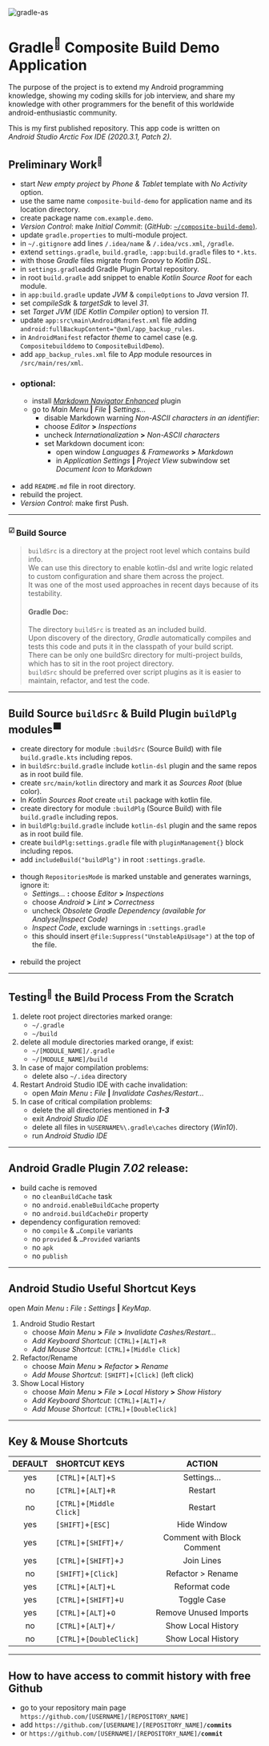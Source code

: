 <!-- "gradle-as" is a png picture of logos AS IDE, Android and Gradle together -->
![gradle-as](https://user-images.githubusercontent.com/26512179/132996456-1d7dd5df-2604-4131-82c0-4af6629ba04b.png)

# Gradle<sup>🐘</sup> Composite Build Demo Application
The purpose of the project is to extend my Android programming knowledge,
showing my coding skills for job interview, and share my knowledge
with other programmers for the benefit of this worldwide android-enthusiastic community.

This is my first published repository.
This app code is written on *Android Studio Arctic Fox IDE (2020.3.1, Patch 2)*.
## Preliminary Work<sup>🔨</sup>
* start *New empty project* by *Phone & Tablet* template with *No Activity* option.
* use the same name `composite-build-demo` for application name and its location directory.
* create package name `com.example.demo`.
* *Version Control*: make *Initial Commit*: (*GitHub*: [`~/composite-build-demo`)](https://github.com/PabloXyu/composite-build-demo).
* update `gradle.properties` to multi-module project.
* in `~/.gitignore` add lines `/.idea/name` & `/.idea/vcs.xml`, `/gradle`.
* extend `settings.gradle`, `build.gradle`, `:app:build.gradle` files to `*.kts`.
* with those *Gradle* files migrate from *Groovy* to *Kotlin DSL*.
* in `settings.gradle`add Gradle Plugin Portal repository.
* in root `build.gradle` add snippet to enable *Kotlin Source Root* for each module.
* in `app:build.gradle` update *JVM* & `compileOptions` to *Java* version *11*.
* set *compileSdk* & *targetSdk* to level *31*.
* set *Target JVM* (*IDE Kotlin Compiler* option) to version *11*.
* update `app:src\main\AndroidManifest.xml` file adding `android:fullBackupContent="@xml/app_backup_rules`.
* in `AndroidManifest` refactor *theme* to camel case (e.g. `Compositebuilddemo` to `CompositeBuildDemo`).
* add `app_backup_rules.xml` file to *App* module resources in `/src/main/res/xml`.
* ### optional:
    * install [*Markdown Navigator Enhanced*](https://vladsch.com/product/markdown-navigator) plugin
    * go to _Main Menu_ **|** _File_ **|** _Settings…_
        * disable Markdown warning *Non-ASCII characters in an identifier*:
        * choose _Editor_ **>** _Inspections_
        * uncheck _Internationalization_ **>** _Non-ASCII characters_
        * set Markdown document icon:
            * open window _Languages & Frameworks_ **>** _Markdown_
            * in _Application Settings_ **|** _Project View_ subwindow set _Document Icon_ to _Markdown_
<br/><br/>
* add `README.md` file in root directory.
* rebuild the project.
* *Version Control*: make first Push.
---
### <sup>☑ </sup> Build Source
> `buildSrc` is a directory at the project root level which contains build info.  
> We can use this directory to enable kotlin-dsl and write logic related to custom configuration and share them across the project.  
> It was one of the most used approaches in recent days because of its testability.
>#### Gradle Doc:
> The directory `buildSrc` is treated as an included build.  
> Upon discovery of the directory, *Gradle* automatically compiles and tests this code and puts it in the classpath of your build script.  
> There can be only one buildSrc directory for multi-project builds, which has to sit in the root project directory.  
> `buildSrc` should be preferred over script plugins as it is easier to maintain, refactor, and test the code.
---
## Build Source `buildSrc` & Build Plugin `buildPlg` modules<sup>🟦</sup>
* create directory for module `:buildSrc` (Source Build) with file `build.gradle.kts` including repos.
* in `buildSrc:build.gradle` include `kotlin-dsl` plugin and the same repos as in root build file.
* create `src/main/kotlin` directory and mark it  as *Sources Root* (blue color).
* In *Kotlin Sources Root* create `util` package with kotlin file.
* create directory for module `:buildPlg` (Source Build) with file `build.gradle` including repos.
* in `buildPlg:build.gradle` include `kotlin-dsl` plugin and the same repos as in root build file.
* create `buildPlg:settings.gradle` file with `pluginManagement{}` block including repos.
* add `includeBuild("buildPlg")` in root `:settings.gradle`.
<br/><br/>
* though `RepositoriesMode` is marked unstable and generates warnings, ignore it:
    * _Settings…_ **:** choose _Editor_ **>** _Inspections_
    * choose _Android_ **>** _Lint_ **>** _Correctness_
    * uncheck _Obsolete Gradle Dependency (available for Analyse|Inspect Code)_
    * _Inspect Code_, exclude warnings in `:settings.gradle`
    * this should insert `@file:Suppress("UnstableApiUsage")` at the top of the file.
<br/><br/>
* rebuild the project
---
## Testing<sup>🧪</sup> the Build Process From the Scratch
1. delete root project directories marked orange:
    * `~/.gradle`
    * `~/build`
2. delete all module directories marked orange, if exist:
    * `~/[MODULE_NAME]/.gradle`
    * `~/[MODULE_NAME]/build`
3. In case of major compilation problems:
    * delete also `~/.idea` directory
4. Restart Android Studio IDE with cache invalidation:
    * open *Main Menu* **:** *File* **|** *Invalidate Cashes/Restart…*
5. In case of critical compilation problems:
    * delete the all directories mentioned in _**1-3**_
    * exit *Android Studio IDE*
    * delete all files in `%USERNAME%\.gradle\caches` directory (*Win10*).
    * run *Android Studio IDE*
---
## Android Gradle Plugin *7.02* release:
* build cache is removed
    * no `cleanBuildCache` task
    * no `android.enableBuildCache`  property
    * no `android.buildCacheDir`  property
* dependency configuration removed:
    * no `compile` & `…Compile` variants
    * no `provided` & `…Provided` variants
    * no `apk`
    * no `publish`
---
## Android Studio Useful Shortcut Keys
open *Main Menu* **:** *File* **:** *Settings* **|** *KeyMap*.
1. Android Studio Restart
    * choose *Main Menu* **>** *File* **>** *Invalidate Cashes/Restart…*
    * *Add Keyboard Shortcut*: `[CTRL]`+`[ALT]`+`R`
    * *Add Mouse Shortcut*: `[CTRL]`+`[Middle Click]`
2. Refactor/Rename
    * choose *Main Menu* **>** *Refactor* **>** *Rename*
    * *Add Mouse Shortcut*: `[SHIFT]`+`[Click]` (left click)
3. Show Local History
    * choose *Main Menu* **>** *File* **>** *Local History* **>** *Show History*
    * *Add Keyboard Shortcut*: `[CTRL]`+`[ALT]`+`/`
    * *Add Mouse Shortcut*: `[CTRL]`+`[DoubleClick]`
---
## Key & Mouse Shortcuts
| DEFAULT | SHORTCUT KEYS             |          ACTION            |
|:-------:|:--------------------------|:--------------------------:|
| yes     | `[CTRL]`+`[ALT]`+`S`      | Settings…                  |
| no      | `[CTRL]`+`[ALT]`+`R`      | Restart                    |
| no      | `[CTRL]`+`[Middle Click]` | Restart                    |
| yes     | `[SHIFT]`+`[ESC]`         | Hide Window                |
| yes     | `[CTRL]`+`[SHIFT]`+`/`    | Comment with Block Comment |
| yes     | `[CTRL]`+`[SHIFT]`+`J`    | Join Lines                 |
| no      | `[SHIFT]`+`[Click]`       | Refactor > Rename          |
| yes     | `[CTRL]`+`[ALT]`+`L`      | Reformat code              |
| yes     | `[CTRL]`+`[SHIFT]`+`U`    | Toggle Case                |
| yes     | `[CTRL]`+`[ALT]`+`O`      | Remove Unused Imports      |
| no      | `[CTRL]`+`[ALT]`+`/`      | Show Local History         |
| no      | `[CTRL]`+`[DoubleClick]`  | Show Local History         |

---
## How to have access to commit history with free Github
* go to your repository main page `https://github.com/[USERNAME]/[REPOSITORY_NAME]`
* add `https://github.com/[USERNAME]/[REPOSITORY_NAME]/`**`commits`**
* or `https://github.com/[USERNAME]/[REPOSITORY_NAME]/`**`commit`**
